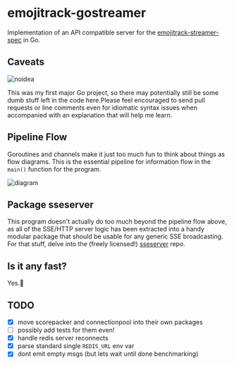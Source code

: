 emojitrack-gostreamer
=====================

Implementation of an API compatible server for
the [emojitrack-streamer-spec][1] in Go.

Caveats
-------
![noidea](http://static.someecards.com/someecards/usercards/MjAxMi0wZmYwN2ZiYmIyNzVkNzIy.png)

This was my first major Go project, so there may potentially still be some dumb stuff left 
in the code here.Please feel encouraged to send pull requests or line comments even for 
idiomatic syntax issues when accompanied with an explanation that will help me learn.

Pipeline Flow
-------------
Goroutines and channels make it just too much fun to think about things as flow
diagrams.  This is the essential pipeline for information flow in the `main()`
function for the program.

![diagram](http://f.cl.ly/items/1S282j3A0H07382x3q2L/diagram.svg)

Package sseserver
-----------------
This program doesn't actually do too much beyond the pipeline flow above, as all
of the SSE/HTTP server logic has been extracted into a handy modular package
that should be usable for any generic SSE broadcasting.  For that stuff, delve into the
(freely licensed!) [sseserver](https://github.com/mroth/sseserver/) repo.

Is it any fast?
-----------
Yes.:racehorse:

TODO
----

 - [x] move scorepacker and connectionpool into their own packages
 - [ ] possibly add tests for them even!
 - [x] handle redis server reconnects
 - [x] parse standard single `REDIS_URL` env var
 - [x] dont emit empty msgs (but lets wait until done benchmarking)

[1]: http://github.com/mroth/emojitrack-streamer-spec

